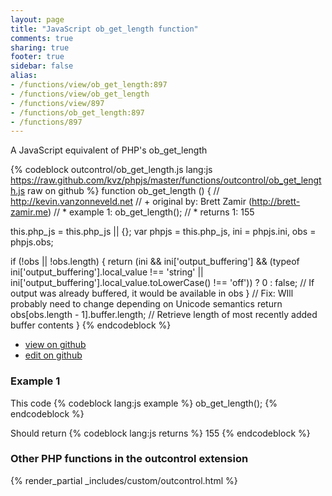 ```yaml
---
layout: page
title: "JavaScript ob_get_length function"
comments: true
sharing: true
footer: true
sidebar: false
alias:
- /functions/view/ob_get_length:897
- /functions/view/ob_get_length
- /functions/view/897
- /functions/ob_get_length:897
- /functions/897
---
```

<!-- Generated by Rakefile:build -->
A JavaScript equivalent of PHP's ob_get_length

{% codeblock outcontrol/ob_get_length.js lang:js https://raw.github.com/kvz/phpjs/master/functions/outcontrol/ob_get_length.js raw on github %}
function ob_get_length () {
  // http://kevin.vanzonneveld.net
  // +   original by: Brett Zamir (http://brett-zamir.me)
  // *     example 1: ob_get_length();
  // *     returns 1: 155

  this.php_js = this.php_js || {};
  var phpjs = this.php_js,
    ini = phpjs.ini,
    obs = phpjs.obs;

  if (!obs || !obs.length) {
    return (ini && ini['output_buffering'] && (typeof ini['output_buffering'].local_value !== 'string' || ini['output_buffering'].local_value.toLowerCase() !== 'off')) ? 0 : false; // If output was already buffered, it would be available in obs
  }
  // Fix: WIll probably need to change depending on Unicode semantics
  return obs[obs.length - 1].buffer.length; // Retrieve length of most recently added buffer contents
}
{% endcodeblock %}

 - [view on github](https://github.com/kvz/phpjs/blob/master/functions/outcontrol/ob_get_length.js)
 - [edit on github](https://github.com/kvz/phpjs/edit/master/functions/outcontrol/ob_get_length.js)

### Example 1
This code
{% codeblock lang:js example %}
ob_get_length();
{% endcodeblock %}

Should return
{% codeblock lang:js returns %}
155
{% endcodeblock %}


### Other PHP functions in the outcontrol extension
{% render_partial _includes/custom/outcontrol.html %}
